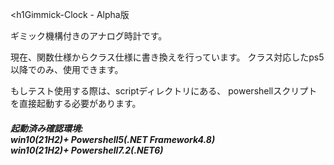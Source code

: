 <h1Gimmick-Clock - Alpha版</h1>

ギミック機構付きのアナログ時計です。<br>

現在、関数仕様からクラス仕様に書き換えを行っています。
クラス対応したps5以降でのみ、使用できます。

もしテスト使用する際は、scriptディレクトリにある、
powershellスクリプトを直接起動する必要があります。

<h5>起動済み確認環境: <br>
win10(21H2)+ Powershell5(.NET Framework4.8)<br>
win10(21H2)+ Powershell7.2(.NET6)<br>
</h5>
